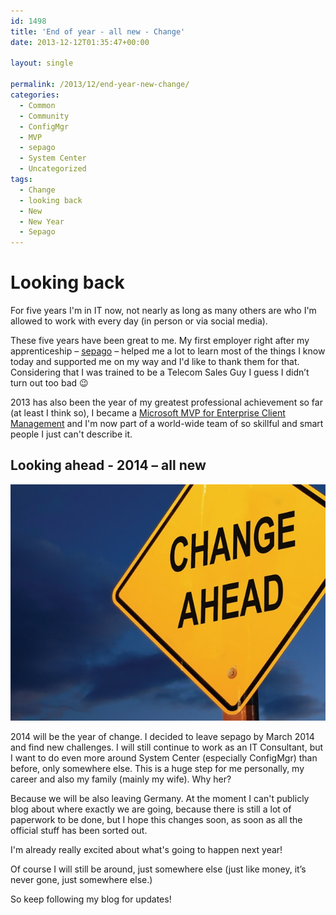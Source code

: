 ```yaml
---
id: 1498
title: 'End of year - all new - Change'
date: 2013-12-12T01:35:47+00:00

layout: single

permalink: /2013/12/end-year-new-change/
categories:
  - Common
  - Community
  - ConfigMgr
  - MVP
  - sepago
  - System Center
  - Uncategorized
tags:
  - Change
  - looking back
  - New
  - New Year
  - Sepago
---
```

# Looking back

For five years I'm in IT now, not nearly as long as many others are who I'm allowed to work with every day (in person or via social media).

These five years have been great to me. My first employer right after my apprenticeship – [sepago](http://www.sepago.de) – helped me a lot to learn most of the things I know today and supported me on my way and I'd like to thank them for that. Considering that I was trained to be a Telecom Sales Guy I guess I didn’t turn out too bad 😉

2013 has also been the year of my greatest professional achievement so far (at least I think so), I became a [Microsoft MVP for Enterprise Client Management](http://mvp.microsoft.com/en-us/mvp/David%20O%27Brien-5000267) and I'm now part of a world-wide team of so skillful and smart people I just can't describe it.

## Looking ahead - 2014 – all new

![change management](/media/2013/12/changemanagement11.jpg)

2014 will be the year of change. I decided to leave sepago by March 2014 and find new challenges. I will still continue to work as an IT Consultant, but I want to do even more around System Center (especially ConfigMgr) than before, only somewhere else. This is a huge step for me personally, my career and also my family (mainly my wife). Why her?

Because we will be also leaving Germany. At the moment I can't publicly blog about where exactly we are going, because there is still a lot of paperwork to be done, but I hope this changes soon, as soon as all the official stuff has been sorted out.

I'm already really excited about what's going to happen next year!

Of course I will still be around, just somewhere else (just like money, it’s never gone, just somewhere else.)

So keep following my blog for updates!



